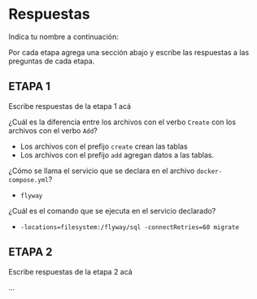 # Respuestas

Indica tu nombre a continuación:

Por cada etapa agrega una sección abajo y escribe las respuestas a las preguntas de cada etapa.

## ETAPA 1

Escribe respuestas de la etapa 1 acá

¿Cuál es la diferencia entre los archivos con el verbo `Create` con los archivos con el verbo `Add`?

-   Los archivos con el prefijo `create` crean las tablas
-   Los archivos con el prefijo `add` agregan datos a las tablas.

¿Cómo se llama el servicio que se declara en el archivo `docker-compose.yml`?

-   `flyway`

¿Cuál es el comando que se ejecuta en el servicio declarado?

-   `-locations=filesystem:/flyway/sql -connectRetries=60 migrate`

## ETAPA 2

Escribe respuestas de la etapa 2 acá

...
